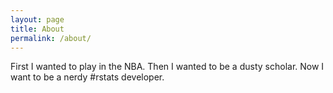 ```yaml
---
layout: page
title: About
permalink: /about/
---
```


First I wanted to play in the NBA. Then I wanted to be a dusty scholar. Now I want to be a nerdy #rstats developer.



